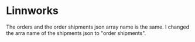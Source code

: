 # Linnworks
The orders and the order shipments json array name is the same. I changed the arra name of the shipments json to "order shipments".
